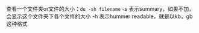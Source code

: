 查看一个文件夹or文件的大小：`du -sh filename`
-s 表示summary，如果不加，会显示这个文件夹下各个文件的大小
-h 表示hummer readable，就是以kb，gb这种格式
